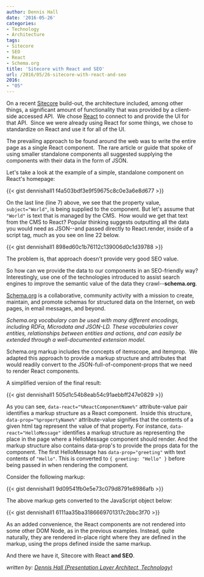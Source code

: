 ```yaml
---
author: Dennis Hall
date: '2016-05-26'
categories:
- Technology
- Architecture
tags:
- Sitecore
- SEO
- React
- Schema.org
title: 'Sitecore with React and SEO'
url: /2016/05/26-sitecore-with-react-and-seo
2016:
- "05"
---
```

On a recent [Sitecore](https://www.sitecore.net) build-out, the architecture included, among other things, a significant amount of functionality that was provided by a client-side accessed API.  We chose [React](https://facebook.github.io/react/) to connect to and provide the UI for that API.  Since we were already using React for some things, we chose to standardize on React and use it for all of the UI.

The prevailing approach to be found around the web was to write the entire page as a single React component.  The rare article or guide that spoke of using smaller standalone components all suggested supplying the components with their data in the form of JSON.

Let's take a look at the example of a simple, standalone component on React's homepage:

{{< gist dennishall1 f4a503bdf3e9f59675c8c0e3a6e8d677 >}}

On the last line (line 7) above, we see that the property value, `subject="World"`, is being supplied to the component. But let's assume that `"World"` is text that is managed by the CMS.  How would we get that text from the CMS to React? Popular thinking suggests outputting all the data you would need as JSON--and passed directly to React.render, inside of a script tag, much as you see on line 22 below.

{{< gist dennishall1 898ed60c1b76112c139006d0c1d39788 >}}

The problem is, that approach doesn't provide very good SEO value.

So how can we provide the data to our components in an SEO-friendly way? Interestingly, use one of the technologies introduced to assist search engines to improve the semantic value of the data they crawl--**schema.org**.

[Schema.org](https://schema.org/) is a collaborative, community activity with a mission to create, maintain, and promote schemas for structured data on the Internet, on web pages, in email messages, and beyond.

<em>Schema.org vocabulary can be used with many different encodings, including RDFa, Microdata and JSON-LD. These vocabularies cover entities, relationships between entities and actions, and can easily be extended through a well-documented extension model.</em>

Schema.org markup includes the concepts of itemscope, and itemprop.  We adapted this approach to provide a markup structure and attributes that would readily convert to the JSON-full-of-component-props that we need to render React components.

A simplified version of the final result:

{{< gist dennishall1 505d1c54b8eab54c91aebbff247e0829 >}}

As you can see, `data-react="%ReactComponentName%"` attribute-value pair identifies a markup structure as a React component.  Inside this structure, `data-prop="%propertyName%"` attribute-value signifies that the contents of a given html tag represent the value of that property.  For instance, `data-react="HelloMessage"` identifies a markup structure as representing the place in the page where a HelloMessage component should render.  And the markup structure also contains data-prop's to provide the props data for the component.  The first HelloMessage has `data-prop="greeting"` with text contents of `"Hello"`.  This is converted to `{ greeting: "Hello" }` before being passed in when rendering the component.

Consider the following markup:

{{< gist dennishall1 9d09541fb0e5e73c079d8791e8986afb >}}

The above markup gets converted to the JavaScript object below:

{{< gist dennishall1 6111aa35ba3186669701317c2bbc3f70 >}}

As an added convenience, the React components are not rendered into some other DOM Node, as in the previous examples.  Instead, quite naturally, they are rendered in-place right where they are defined in the markup, using the props defined inside the same markup.

And there we have it, Sitecore with React **and SEO**.

_written by: [Dennis Hall (Presentation Layer Architect, Technology)](https://www.linkedin.com/in/dennis-hall-1aa386a)_

